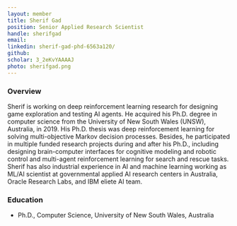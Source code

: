 ```yaml
---
layout: member
title: Sherif Gad
position: Senior Applied Research Scientist
handle: sherifgad
email: 
linkedin: sherif-gad-phd-6563a120/
github:
scholar: 3_2eKvYAAAAJ
photo: sherifgad.png
---
```


### Overview
Sherif is working on deep reinforcement learning research for designing game exploration and testing AI agents. He acquired his Ph.D. degree in computer science from the University of New South Wales (UNSW), Australia, in 2019. His Ph.D. thesis was deep reinforcement learning for solving multi-objective Markov decision processes. Besides, he participated in multiple funded research projects during and after his Ph.D., including designing brain-computer interfaces for cognitive modeling and robotic control and multi-agent reinforcement learning for search and rescue tasks. Sherif has also industrial experience in AI and machine learning working as ML/AI scientist at governmental applied AI research centers in Australia, Oracle Research Labs, and IBM eliete AI team. 
  

### Education
 - Ph.D., Computer Science, University of New South Wales, Australia